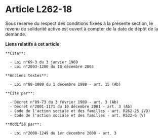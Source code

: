 # Article L262-18

Sous réserve du respect des conditions fixées à la présente section, le revenu de solidarité active est ouvert à compter de
la date de dépôt de la demande.

**Liens relatifs à cet article**

	**Cite**:

	  - Loi n°69-3 du 3 janvier 1969
	  - Loi n°2003-1200 du 18 décembre 2003

	**Anciens textes**:

	  - Loi n°88-1088 du 1 décembre 1988 - art. 15 (Ab)

	**Cité par**:

	  - Décret n°89-73 du 3 février 1989 - art. 3 (Ab)
	  - Décret n°2001-1171 du 10 décembre 2001 - art. 3 (Ab)
	  - Code de l'action sociale et des familles - art. R262-25 (VD)
	  - Code de l'action sociale et des familles - art. R522-6 (V)

	**Modifié par**:

	  - Loi n°2008-1249 du 1er décembre 2008 - art. 3
